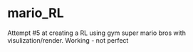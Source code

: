 # mario_RL
Attempt #5 at creating a RL using gym super mario bros with visulization/render. Working - not perfect
